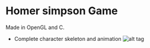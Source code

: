 Homer simpson Game
=========

Made in OpenGL and C. 

- Complete character skeleton and animation
![alt tag](https://www.google.com/images/srpr/logo11w.png)
